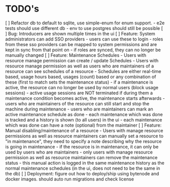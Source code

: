 # TODO's

[ ] Refactor db to default to sqlite, use simple-enum for enum support.
    - e2e tests should use different db
    - env to use postgres should still be possible
[ ] Bug: Introducers are shown multiple times in the ui
[ ] Feature: System administrators can add SSO providers
    - users can use these to login
    - roles from these sso providers can be mapped to system permissions and are kept in sync from that point on
    - if roles are synced, they can no longer be manually changed
[ ] Feature: Maintenance Schedules
    - Users with resource manage permission can create / update Schedules
    - Users with resource manage permission as well as users who are maintainers of a resource can see schedules of a resource
    - Schedules are either real-time based, usage hours based, usages (count) based or any combination of these (first to match sets the maintenance status)
    - if a maintenance is active, the resource can no longer be used by normal users (block usage sessions)
    - active usage sessions are NOT terminated if during them a maintenance condition becomes active, the maintenance starts afterwards
    - users who are maintainers of the resource can still start and stop the machine during maintenance
    - users who are maintainers can mark an active maintenance schedule as done
    - each maintenance which was done is tracked and a history is shown (to all users) in the ui
    - each maintenance which was done can have a note (optional) from the maintainer
[ ] Feature: Manual disabling/maintenance of a resource
    - Users with manage resource permissions as well as resource maintainers can manually set a resource to "in maintenance", they need to specify a note describing why the resource is going in maintenance
    - if the resource is in maintenance, it can only be used by users who are maintainers
    - only users with manage resource permission as well as resource maintainers can remove the maintenance status
    - this manual action is logged in the same maintenance history as the normal maintenance schedules (in the ui, does not need to be the same in the db)
[ ] Deployment: figure out how to deploy/ship using bytenode and docker images. should auto run migrations and check license